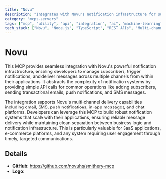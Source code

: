 ```yaml
---
title: "Novu"
description: "Integrates with Novu's notification infrastructure for subscriber management, notification triggering, and multi-channel messaging."
category: "mcps-servers"
tags: ["mcp", "utility", "api", "integration", "ai", "machine-learning"]
tech_stack: ["Novu", "Node.js", "TypeScript", "REST APIs", "Multi-channel Messaging"]
---
```


# Novu

This MCP provides seamless integration with Novu's powerful notification infrastructure, enabling developers to manage subscribers, trigger notifications, and deliver messages across multiple channels from within their applications. It abstracts the complexity of notification systems by providing simple API calls for common operations like adding subscribers, sending transactional emails, push notifications, and SMS messages.

The integration supports Novu's multi-channel delivery capabilities including email, SMS, push notifications, in-app messages, and chat platforms. Developers can leverage this MCP to build robust notification systems that scale with their applications, ensuring reliable message delivery while maintaining clean separation between business logic and notification infrastructure. This is particularly valuable for SaaS applications, e-commerce platforms, and any system requiring user engagement through timely, targeted communications.

## Details

- **GitHub**: https://github.com/novuhq/smithery-mcp
- **Logo**: 
